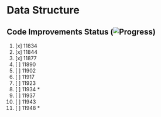 # Data Structure

## Code Improvements Status (![Progress](http://progressed.io/bar/27))

1. [x] 11834
2. [x] 11844
3. [x] 11877
4. [ ] 11890
5. [ ] 11902
6. [ ] 11917
7. [ ] 11923
8. [ ] 11934 *
9. [ ] 11937
10. [ ] 11943
11. [ ] 11948 *
